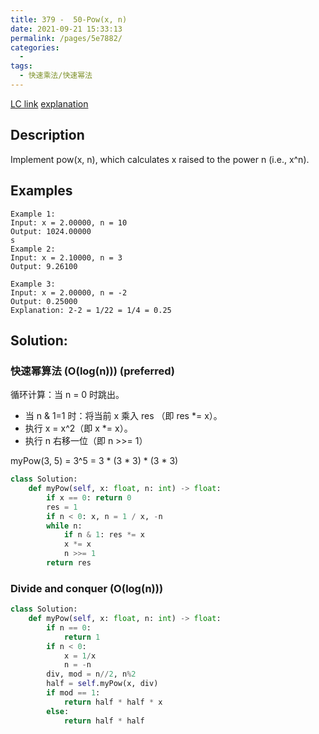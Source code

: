 ```yaml
---
title: 379 -  50-Pow(x, n)
date: 2021-09-21 15:33:13
permalink: /pages/5e7882/
categories:
  - 
tags:
  - 快速乘法/快速幂法
---
```

[LC link](https://leetcode.com/problems/powx-n/)
    [explanation](https://leetcode-cn.com/problems/powx-n/solution/50-powx-n-kuai-su-mi-qing-xi-tu-jie-by-jyd/)
## Description
Implement pow(x, n), which calculates x raised to the power n (i.e., x^n).

## Examples
```
Example 1:
Input: x = 2.00000, n = 10
Output: 1024.00000
s
Example 2:
Input: x = 2.10000, n = 3
Output: 9.26100

Example 3:
Input: x = 2.00000, n = -2
Output: 0.25000
Explanation: 2-2 = 1/22 = 1/4 = 0.25
``` 
## Solution: 
### 快速幂算法 (O(log(n))) (preferred)
循环计算：当 n = 0 时跳出。
- 当 n & 1=1 时：将当前 x 乘入 res （即 res *= x）。
- 执行 x = x^2（即 x *= x）。
- 执行 n 右移一位（即 n >>= 1）

myPow(3, 5) = 3^5 = 3 * (3 * 3) * (3 * 3) 
```python
class Solution:
    def myPow(self, x: float, n: int) -> float:
        if x == 0: return 0
        res = 1
        if n < 0: x, n = 1 / x, -n
        while n:
            if n & 1: res *= x
            x *= x
            n >>= 1
        return res
```
### Divide and conquer (O(log(n)))
```python
class Solution:
    def myPow(self, x: float, n: int) -> float:
        if n == 0:
            return 1
        if n < 0:
            x = 1/x
            n = -n
        div, mod = n//2, n%2
        half = self.myPow(x, div)
        if mod == 1:
            return half * half * x
        else:
            return half * half
```